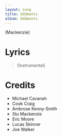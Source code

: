 ```yaml
---
layout: song
title: Oddments
album: Oddments
---
```


(Mackenzie)

# Lyrics

> (Instrumental)

# Credits

* Michael Cavanah
* Cook Craig
* Ambrose Kenny-Smith
* Stu Mackenzie
* Eric Moore
* Lucas Skinner
* Joe Walker
